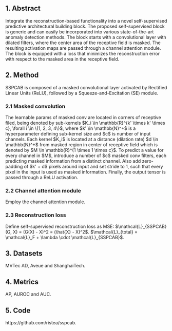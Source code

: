 <h2>1. Abstract</h2>
Integrate the reconstruction-based functionality into a novel self-supervised predictive architectural building block. The proposed self-supervised block is generic and can easily be incorporated into various state-of-the-art anomaly detection methods. The block starts with a convolutional layer with dilated filters, where the center area of the receptive field is masked. The resulting activation maps are passed through a channel attention module. The block is equipped with a loss that minimizes the reconstruction error with respect to the masked area in the receptive field.
<h2>2. Method</h2>
SSPCAB is composed of a masked convolutional layer activated by Rectified Linear Units (ReLU), followed by a Squeeze-and-Excitation (SE) module.
<h3>2.1 Masked convolution</h3>
The learnable params of masked conv are located in corners of receptive filed, being denoted by sub-kernels $K_i \in \mathbb{R}^{k' \times k' \times c}, \forall i \in \{1, 2, 3, 4\}$, where $k' \in \mathbb{N}^+$ is a hyperparameter defining sub-kernel size and $c$ is number of input channels. Each kernel $K_i$ is located at a distance (dilation rate) $d \in \mathbb{N}^+$ from masked region in center of receptive field which is denoted by $M \in \mathbb{R}^{1 \times 1 \times c}$. To predict a value for every channel in $M$, introduce a number of $c$ masked conv filters, each predicting masked information from a distinct channel. Also add zero-padding of $k' + d$ pixels around input and set stride to 1, such that every pixel in the input is used as masked information. Finally, the output tensor is passed through a ReLU activation. 
<h3>2.2 Channel attention module</h3>
Employ the channel attention module.
<h3>2.3 Reconstruction loss</h3>
Define self-supervised reconstruction loss as MSE: $\mathcal{L}_{SSPCAB}(G, X) = (G(X) - X)^2 = (\hat{X} - X)^2$. $\mathcal{L}_{total} = \mathcal{L}_F + \lambda \cdot \mathcal{L}_{SSPCAB}$.
<h2>3. Datasets</h2>
MVTec AD, Aveue and ShanghaiTech.
<h2>4. Metrics</h2>
AP, AUROC and AUC.
<h2>5. Code</h2>
https://github.com/ristea/sspcab.